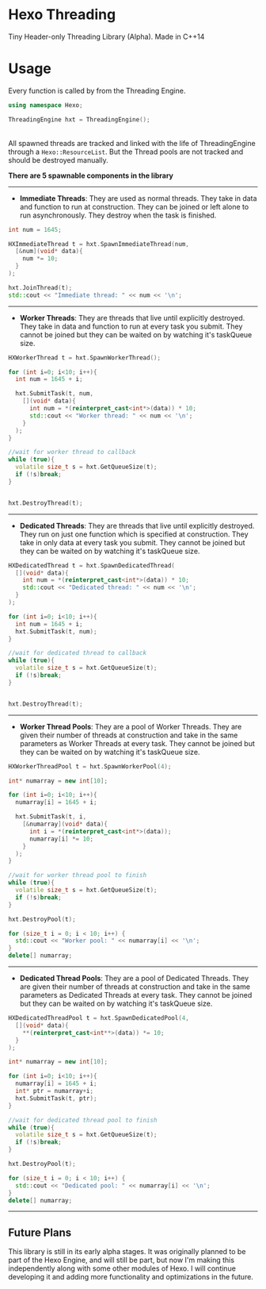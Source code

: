 # Hexo Threading
Tiny Header-only Threading Library (Alpha). Made in C++14


# Usage

Every function is called by from the Threading Engine.

```c++
using namespace Hexo;

ThreadingEngine hxt = ThreadingEngine();
```

\
All spawned threads are tracked and linked with the life of ThreadingEngine through a `Hexo::ResourceList`. But the Thread pools are not tracked and should be destroyed manually.



**There are 5 spawnable components in the library**

****
- **Immediate Threads**: They are used as normal threads. They take in data and function to run at construction. They can be joined or left alone to run asynchronously. They destroy when the task is finished.

```c++
int num = 1645;

HXImmediateThread t = hxt.SpawnImmediateThread(num,
  [&num](void* data){
    num *= 10;
  }
);

hxt.JoinThread(t);
std::cout << "Immediate thread: " << num << '\n';
```


****
- **Worker Threads**: They are threads that live until explicitly destroyed. They take in data and function to run at every task you submit. They cannot be joined but they can be waited on by watching it's taskQueue size.

```c++
HXWorkerThread t = hxt.SpawnWorkerThread();

for (int i=0; i<10; i++){
  int num = 1645 + i;

  hxt.SubmitTask(t, num,
    [](void* data){
      int num = *(reinterpret_cast<int*>(data)) * 10;
      std::cout << "Worker thread: " << num << '\n';
    }
  );
}

//wait for worker thread to callback
while (true){
  volatile size_t s = hxt.GetQueueSize(t);
  if (!s)break;
}


hxt.DestroyThread(t);
```


****
- **Dedicated Threads**: They are threads that live until explicitly destroyed. They run on just one function which is specified at construction. They take in only data at every task you submit. They cannot be joined but they can be waited on by watching it's taskQueue size.

```c++
HXDedicatedThread t = hxt.SpawnDedicatedThread(
  [](void* data){
    int num = *(reinterpret_cast<int*>(data)) * 10;
    std::cout << "Dedicated thread: " << num << '\n';
  }
);

for (int i=0; i<10; i++){
  int num = 1645 + i;
  hxt.SubmitTask(t, num);
}

//wait for dedicated thread to callback
while (true){
  volatile size_t s = hxt.GetQueueSize(t);
  if (!s)break;
}


hxt.DestroyThread(t);
```


****
- **Worker Thread Pools**: They are a pool of Worker Threads. They are given their number of threads at construction and take in the same parameters as Worker Threads at every task. They cannot be joined but they can be waited on by watching it's taskQueue size.

```c++
HXWorkerThreadPool t = hxt.SpawnWorkerPool(4);

int* numarray = new int[10];

for (int i=0; i<10; i++){
  numarray[i] = 1645 + i;

  hxt.SubmitTask(t, i,
    [&numarray](void* data){
      int i = *(reinterpret_cast<int*>(data));
      numarray[i] *= 10;
    }
  );
}

//wait for worker thread pool to finish
while (true){
  volatile size_t s = hxt.GetQueueSize(t);
  if (!s)break;
}

hxt.DestroyPool(t);

for (size_t i = 0; i < 10; i++) {
  std::cout << "Worker pool: " << numarray[i] << '\n';
}
delete[] numarray;
```


****
- **Dedicated Thread Pools**: They are a pool of Dedicated Threads. They are given their number of threads at construction and take in the same parameters as Dedicated Threads at every task. They cannot be joined but they can be waited on by watching it's taskQueue size.

```c++
HXDedicatedThreadPool t = hxt.SpawnDedicatedPool(4,
  [](void* data){
    **(reinterpret_cast<int**>(data)) *= 10;
  }
);

int* numarray = new int[10];

for (int i=0; i<10; i++){
  numarray[i] = 1645 + i;
  int* ptr = numarray+i;
  hxt.SubmitTask(t, ptr);
}

//wait for dedicated thread pool to finish
while (true){
  volatile size_t s = hxt.GetQueueSize(t);
  if (!s)break;
}

hxt.DestroyPool(t);

for (size_t i = 0; i < 10; i++) {
  std::cout << "Dedicated pool: " << numarray[i] << '\n';
}
delete[] numarray;
```


****
## Future Plans
This library is still in its early alpha stages. It was originally planned to be part of the Hexo Engine, and will still be part, but now I'm making this independently along with some other modules of Hexo. I will continue developing it and adding more functionality and optimizations in the future.
